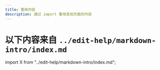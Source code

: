```yaml
---
title: 重用内容
description: 通过 import 重用其他页面的内容
---
```


# 以下内容来自 ```../edit-help/markdown-intro/index.md```

import X from "../edit-help/markdown-intro/index.md";

<X/>
